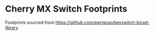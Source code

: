 # Cherry MX Switch Footprints

Footprints sourced from https://github.com/perigoso/keyswitch-kicad-library
